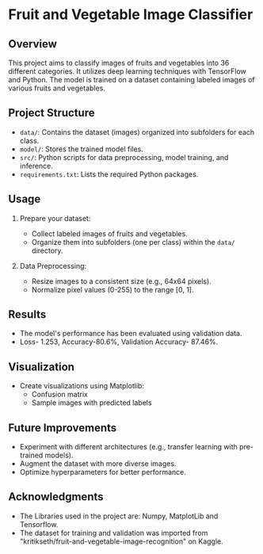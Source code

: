 # Fruit and Vegetable Image Classifier

## Overview
This project aims to classify images of fruits and vegetables into 36 different categories. It utilizes deep learning techniques with TensorFlow and Python. The model is trained on a dataset containing labeled images of various fruits and vegetables.

## Project Structure
- `data/`: Contains the dataset (images) organized into subfolders for each class.
- `model/`: Stores the trained model files.
- `src/`: Python scripts for data preprocessing, model training, and inference.
- `requirements.txt`: Lists the required Python packages.

## Usage
1. Prepare your dataset:
   - Collect labeled images of fruits and vegetables.
   - Organize them into subfolders (one per class) within the `data/` directory.

2. Data Preprocessing:
   - Resize images to a consistent size (e.g., 64x64 pixels).
   - Normalize pixel values (0-255) to the range [0, 1].

## Results
- The model's performance has been evaluated using validation data.
- Loss- 1.253, Accuracy-80.6%, Validation Accuracy- 87.46%.

## Visualization
- Create visualizations using Matplotlib:
  - Confusion matrix
  - Sample images with predicted labels

## Future Improvements
- Experiment with different architectures (e.g., transfer learning with pre-trained models).
- Augment the dataset with more diverse images.
- Optimize hyperparameters for better performance.

## Acknowledgments
- The Libraries used in the project are: Numpy, MatplotLib and Tensorflow.
- The dataset for training and validation was imported from "kritikseth/fruit-and-vegetable-image-recognition" on Kaggle.
